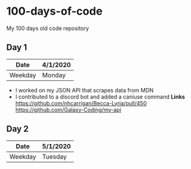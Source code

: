 # 100-days-of-code
My 100 days old code repository

## Day 1
| Date    | 4/1/2020 |
|---------|----------|
| Weekday | Monday   |
- I worked on my JSON API that scrapes data from MDN
- I contributed to a discord bot and added a caniuse command
**Links**
https://github.com/nhcarrigan/Becca-Lyria/pull/450
https://github.com/Galaxy-Coding/my-api

## Day 2
| Date    | 5/1/2020 |
|---------|----------|
| Weekday | Tuesday  |
